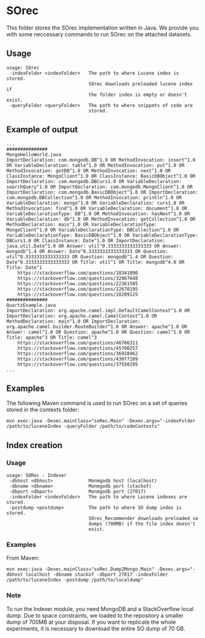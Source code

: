 # SOrec
This folder stores the SOrec implementation written in Java. We provide you with some neccessary commands to run SOrec on the attached datasets.


## Usage
```
usage: SOrec
 -indexFolder <indexFolder>   The path to where Lucene index is stored.
                              SOrec downloads preloaded lucene index if
                              the folder index is empty or doesn't exist.
 -queryFolder <queryFolder>   The path to where snippets of code are
                              stored.
```

## Example of output
```
...
###############
MongoHelloWorld.java
ImportDeclaration: com.mongodb.DB^1.0 OR MethodInvocation: insert^1.0 OR VariableDeclaration: table^1.0 OR MethodInvocation: put^1.0 OR MethodInvocation: getDB^1.0 OR MethodInvocation: next^1.0 OR ClassInstance: MongoClient^1.0 OR ClassInstance: BasicDBObject^1.0 OR ImportDeclaration: com.mongodb.DBCurs1.0 OR VariableDeclaration: searchQuery^1.0 OR ImportDeclaration: com.mongodb.MongoClient^1.0 OR ImportDeclaration: com.mongodb.BasicDBObject^1.0 OR ImportDeclaration: com.mongodb.DBCollection^1.0 OR MethodInvocation: println^1.0 OR VariableDeclaration: mongo^1.0 OR VariableDeclaration: curs1.0 OR MethodInvocation: find^1.0 OR VariableDeclaration: document^1.0 OR VariableDeclarationType: DB^1.0 OR MethodInvocation: hasNext^1.0 OR VariableDeclaration: db^1.0 OR MethodInvocation: getCollection^1.0 OR MethodDeclaration: main^1.0 OR VariableDeclarationType: MongoClient^1.0 OR VariableDeclarationType: DBCollection^1.0 OR VariableDeclarationType: BasicDBObject^1.0 OR VariableDeclarationType: DBCurs1.0 OR ClassInstance: Date^1.0 OR ImportDeclaration: java.util.Date^1.0 OR Answer: util^0.3333333333333333 OR Answer: mongodb^1.4 OR Answer: Date^0.3333333333333333 OR Question: util^0.3333333333333333 OR Question: mongodb^1.4 OR Question: Date^0.3333333333333333 OR Title: util^1 OR Title: mongodb^4.0 OR Title: Date^1
	https://stackoverflow.com/questions/18341090
	https://stackoverflow.com/questions/32867648
	https://stackoverflow.com/questions/22361505
	https://stackoverflow.com/questions/12670195
	https://stackoverflow.com/questions/28209125
###############
QuartzExample.java
ImportDeclaration: org.apache.camel.impl.DefaultCamelContext^1.0 OR ImportDeclaration: org.apache.camel.CamelContext^1.0 OR MethodDeclaration: main^1.0 OR ImportDeclaration: org.apache.camel.builder.RouteBuilder^1.0 OR Answer: apache^1.0 OR Answer: camel^1.0 OR Question: apache^1.0 OR Question: camel^1.0 OR Title: apache^3 OR Title: camel^3
	https://stackoverflow.com/questions/46766311
	https://stackoverflow.com/questions/45700257
	https://stackoverflow.com/questions/36928962
	https://stackoverflow.com/questions/43077109
	https://stackoverflow.com/questions/37550295
...

```

## Examples

The following Maven command is used to run SOrec on a set of queries stored in the contexts folder:

```
mvn exec:java -Dexec.mainClass="soRec.Main" -Dexec.args="-indexFolder /path/to/luceneIndex -queryFolder /path/to/codeContexts"
```


## Index creation
### Usage


```
usage: SORec - Indexer
 -dbhost <dbhost>             Monmgodb host (localhost)
 -dbname <dbname>             Monmgodb port (stackof)
 -dbport <dbport>             Monmgodb port (27017)
 -indexFolder <indexFolder>   The path to where Lucene indexes are stored.
 -postdump <postdump>         The path to where SO dump index is stored.
                              SOrec_Recommender downloads preloaded so
                              dumps (700MB) if the file index doesn't
                              exist.
```
### Examples

From Maven:

```
mvn exec:java -Dexec.mainClass="soRec.Dump2Mongo.Main" -Dexec.args="-dbhost localhost -dbname stackof -dbport 27017 -indexFolder /path/to/luceneIndex -postdump /path/to/localdump"
```
### Note

To run the Indexer module, you need MongoDB and a StackOverflow local dump. Due to space constraints, we loaded to the repository a smaller dump of 700MB at your disposal. If you want to replicate the whole experiments, it is necessary to 
download the entire SO dump of 70 GB.

